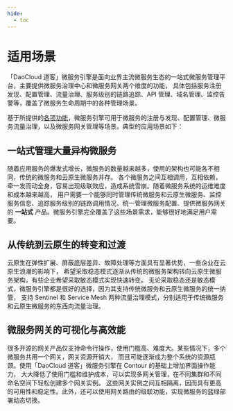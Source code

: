```yaml
---
hide:
  - toc
---
```


# 适用场景

「DaoCloud 道客」微服务引擎是面向业界主流微服务生态的一站式微服务管理平台，主要提供微服务治理中心和微服务网关两个维度的功能，
具体包括服务注册发现、配置管理、流量治理、服务级别的链路追踪、API 管理、域名管理、监控告警等，覆盖了微服务生命周期中的各种管理场景。

基于所提供的[各项功能](./features.md)，微服务引擎可用于微服务的注册与发现、配置管理、微服务流量治理，以及微服务网关管理等场景。典型的应用场景如下：

## 一站式管理大量异构微服务

随着应用服务的爆发式增长，微服务的数量越来越多，使用的架构也可能各不相同，传统的微服务和云原生微服务并存。
各个微服务之间互相调用，互相依赖，牵一发而动全身，容易出现级联效应，造成系统雪崩。随着微服务系统的运维难度和成本越来越高，
用户需要一个能够同时管理传统微服务和云原生微服务、监控服务信息、追踪服务级别的链路调用情况、统一管理微服务配置、提供微服务网关的 **一站式** 产品。微服务引擎完全覆盖了这些场景需求，能够很好地满足用户需要。

## 从传统到云原生的转变和过渡

云原生在弹性扩展、屏蔽底层差异、故障处理等方面具有显著优势，一些企业在云原生浪潮的影响下，
希望采取稳态模式逐渐从传统的微服务架构转向云原生微服务架构，有些企业希望采取敏态模式实现快速转变。
无论采取稳态还是敏态模式，微服务引擎都是很好的选择，因为其支持传统微服务和云原生微服务的统一纳管，
支持 Sentinel 和 Service Mesh 两种流量治理模式，分别适用于传统微服务和云原生微服务的东西向流量治理。

## 微服务网关的可视化与高效能

很多开源的网关产品仅支持命令行操作，使用门槛高、难度大。某些情况下，多个微服务共用一个网关，网关资源开销大，
而且可能逐渐成为整个系统的资源瓶颈。使用「DaoCloud 道客」微服务引擎在 Contour 的基础上增加界面操作能力，
大大降低了使用门槛和维护成本，可以实现多网关管理，在不同集群和不同命名空间下轻松创建多个网关实例。
这些网关实例之间互相隔离，因而具有更高的可用性和稳定性。此外，还可以使用网关路由的级联功能，实现微服务的蓝绿部署动态切换。
